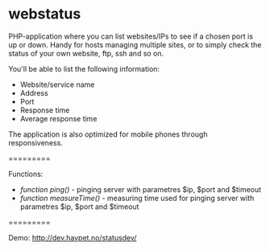 webstatus
=========

PHP-application where you can list websites/IPs to see if a chosen port is up or down. Handy for hosts managing multiple sites, or to simply check the status of your own website, ftp, ssh and so on.

You'll be able to list the following information:
- Website/service name
- Address
- Port
- Response time
- Average response time

The application is also optimized for mobile phones through responsiveness.

=========

Functions:

- *function ping()* - pinging server with parametres $ip, $port and $timeout
- *function measureTime()* - measuring time used for pinging server with parametres $ip, $port and $timeout

=========

Demo: http://dev.havpet.no/statusdev/


